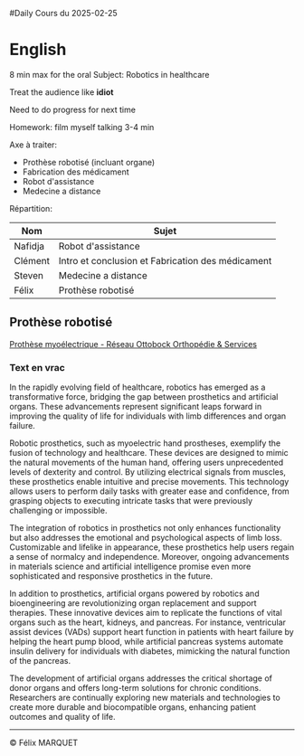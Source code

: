 #Daily 
Cours du 2025-02-25

# English
8 min max for the oral
Subject: Robotics in healthcare

Treat the audience like **idiot**

Need to do progress for next time

Homework: film myself talking 3-4 min

Axe à traiter:
- Prothèse robotisé (incluant organe)
- Fabrication des médicament
- Robot d'assistance
- Medecine a distance

Répartition:

| Nom     | Sujet                                             |
| ------- | ------------------------------------------------- |
| Nafidja | Robot d'assistance                                |
| Clément | Intro et conclusion et Fabrication des médicament |
| Steven  | Medecine a distance                               |
| Félix   | Prothèse robotisé                                 |

## Prothèse robotisé
[Prothèse myoélectrique - Réseau Ottobock Orthopédie & Services](https://ottobock-ortho.fr/prothese/prothese-de-membre-superieur/prothese-myoelectrique-de-main/)

### Text en vrac
In the rapidly evolving field of healthcare, robotics has emerged as a transformative force, bridging the gap between prosthetics and artificial organs. These advancements represent significant leaps forward in improving the quality of life for individuals with limb differences and organ failure.

Robotic prosthetics, such as myoelectric hand prostheses, exemplify the fusion of technology and healthcare. These devices are designed to mimic the natural movements of the human hand, offering users unprecedented levels of dexterity and control. By utilizing electrical signals from muscles, these prosthetics enable intuitive and precise movements. This technology allows users to perform daily tasks with greater ease and confidence, from grasping objects to executing intricate tasks that were previously challenging or impossible.

The integration of robotics in prosthetics not only enhances functionality but also addresses the emotional and psychological aspects of limb loss. Customizable and lifelike in appearance, these prosthetics help users regain a sense of normalcy and independence. Moreover, ongoing advancements in materials science and artificial intelligence promise even more sophisticated and responsive prosthetics in the future.

In addition to prosthetics, artificial organs powered by robotics and bioengineering are revolutionizing organ replacement and support therapies. These innovative devices aim to replicate the functions of vital organs such as the heart, kidneys, and pancreas. For instance, ventricular assist devices (VADs) support heart function in patients with heart failure by helping the heart pump blood, while artificial pancreas systems automate insulin delivery for individuals with diabetes, mimicking the natural function of the pancreas.

The development of artificial organs addresses the critical shortage of donor organs and offers long-term solutions for chronic conditions. Researchers are continually exploring new materials and technologies to create more durable and biocompatible organs, enhancing patient outcomes and quality of life.

---
&copy; Félix MARQUET